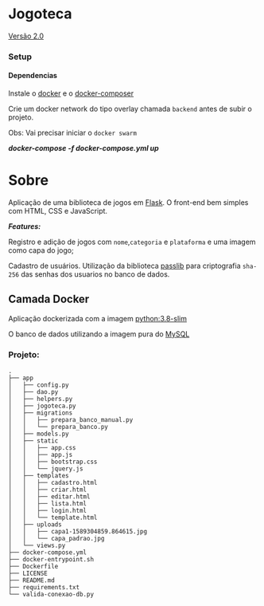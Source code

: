 # Jogoteca

[Versão 2.0](https://hub.docker.com/repository/docker/dansolo7/jogoteca/tags?page=1)

### Setup

#### Dependencias

Instale o [docker](https://docs.docker.com/engine/install/) e o
[docker-composer](https://docs.docker.com/compose/install/)

Crie um docker network do tipo overlay chamada `backend` antes de subir o projeto.

Obs: Vai precisar iniciar o `docker swarm`

***docker-compose -f docker-compose.yml up***

# Sobre
Aplicação de uma biblioteca de jogos em [Flask](https://flask.palletsprojects.com/en/1.1.x/). O front-end bem simples
com HTML, CSS e JavaScript.

***Features:***

Registro e adição de jogos com `nome`,`categoria` e `plataforma` e uma imagem como capa do jogo;

Cadastro de usuários. Utilização da biblioteca [passlib](https://passlib.readthedocs.io/en/stable/)
para criptografia `sha-256` das senhas dos usuarios no banco de dados.

## Camada Docker

Aplicação dockerizada com a imagem [python:3.8-slim](https://hub.docker.com/_/python)

O banco de dados utilizando a imagem pura do [MySQL](https://hub.docker.com/_/mysql)


### Projeto:

```
.
├── app
│   ├── config.py
│   ├── dao.py
│   ├── helpers.py
│   ├── jogoteca.py
│   ├── migrations
│   │   ├── prepara_banco_manual.py
│   │   └── prepara_banco.py
│   ├── models.py
│   ├── static
│   │   ├── app.css
│   │   ├── app.js
│   │   ├── bootstrap.css
│   │   └── jquery.js
│   ├── templates
│   │   ├── cadastro.html
│   │   ├── criar.html
│   │   ├── editar.html
│   │   ├── lista.html
│   │   ├── login.html
│   │   └── template.html
│   ├── uploads
│   │   ├── capa1-1589304859.864615.jpg
│   │   └── capa_padrao.jpg
│   └── views.py
├── docker-compose.yml
├── docker-entrypoint.sh
├── Dockerfile
├── LICENSE
├── README.md
├── requirements.txt
└── valida-conexao-db.py
```
